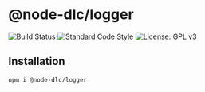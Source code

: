 # @node-dlc/logger

![Build Status](https://github.com/AtomicFinance/node-dlc/actions/workflows/main.yml/badge.svg)
[![Standard Code Style](https://img.shields.io/badge/codestyle-standard-brightgreen.svg)](https://github.com/standard/standard)
[![License: GPL v3](https://img.shields.io/badge/License-GPLv3-blue.svg)](../../LICENSE)

## Installation

```bash
npm i @node-dlc/logger
```
